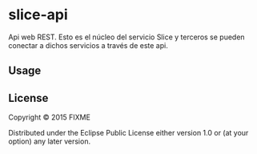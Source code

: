 # slice-api
Api web REST. Esto es el núcleo del servicio Slice y terceros se pueden conectar a dichos servicios a través de este api.

## Usage



## License

Copyright © 2015 FIXME

Distributed under the Eclipse Public License either version 1.0 or (at
your option) any later version.
